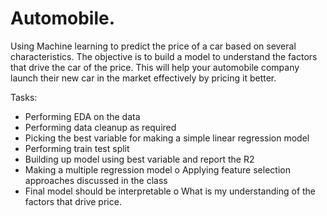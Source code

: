 # Automobile.
Using Machine learning to predict the price of a car based on several characteristics. The objective is to build a model to understand the factors that drive the car of the price. This will help your automobile company launch their new car in the market effectively by pricing it better.

Tasks:

-	Performing EDA on the data
-	Performing data cleanup as required
-	Picking the best variable for making a simple linear regression model
-	Performing train test split
-	Building up model using best variable and report the R2
-	Making a multiple regression model
o	Applying feature selection approaches discussed in the class
-	Final model should be interpretable
o	What is my understanding of the factors that drive price.
